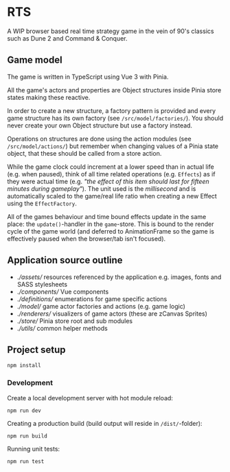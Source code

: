 # RTS

A WIP browser based real time strategy game in the vein of 90's classics such as Dune 2 and Command & Conquer.

## Game model

The game is written in TypeScript using Vue 3 with Pinia.

All the game's actors and properties are Object structures inside Pinia store states making
these reactive.

In order to create a new structure, a factory pattern is provided and every
game structure has its own factory (see `/src/model/factories/`). You should never
create your own Object structure but use a factory instead.

Operations on structures are done using the action modules (see `/src/model/actions/`) but remember
when changing values of a Pinia state object, that these should be called from a store action.

While the game clock could increment at a lower speed than in actual life (e.g. when paused), think of all
time related operations (e.g. `Effects`) as if they were actual time (e.g. _"the effect of this item should last for fifteen minutes during gameplay"_). The unit used is the _millisecond_ and is automatically
scaled to the game/real life ratio when creating a new Effect using the `EffectFactory`.

All of the games behaviour and time bound effects update in the same place: the `update()`-handler
in the `game`-store. This is bound to the render cycle of the game world (and deferred to AnimationFrame
so the game is effectively paused when the browser/tab isn't focused).

## Application source outline

 * _./assets/_ resources referenced by the application e.g. images, fonts and SASS stylesheets
 * _./components/_ Vue components
 * _./definitions/_ enumerations for game specific actions
 * _./model/_ game actor factories and actions (e.g. game logic)
 * _./renderers/_ visualizers of game actors (these are zCanvas Sprites)
 * _./store/_ Pinia store root and sub modules
 * _./utils/_ common helper methods

## Project setup
```
npm install
```

### Development

Create a local development server with hot module reload:

```
npm run dev
```

Creating a production build (build output will reside in `/dist/`-folder):

```
npm run build
```

Running unit tests:

```
npm run test
```
